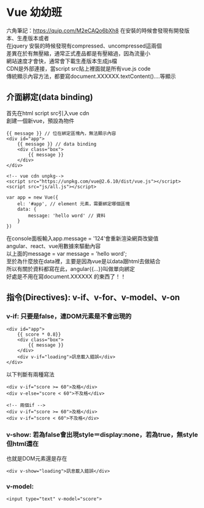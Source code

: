# Vue 幼幼班
六角筆記：https://quip.com/M2eCAQo6bXh8
在安裝的時候會發現有開發版本、生產版本或者<br/>
在jquery 安裝的時候發現有compressed、uncompressed這兩個<br/>
差異在於有無壓縮，通常正式產品都是有壓縮過，因為流量小<br/>
網站速度才會快，通常會下載生產版本生成js檔<br/>
CDN是外部連接，當script src貼上裡面就是所有vue.js code<br/>
傳統顯示內容方法，都要寫document.XXXXXX.textContent()....等顯示<br/>

## 介面綁定(data binding)
首先在html script src引入vue cdn<br/>
創建一個新vue，預設為物件<br/>
```
{{ message }} // 位在綁定區塊內，無法顯示內容
<div id="app">
    {{ message }} // data binding
    <div class="box">
        {{ message }}
    </div>
</div>

<!-- vue cdn unpkg-->
<script src="https://unpkg.com/vue@2.6.10/dist/vue.js"></script>
<script src="js/all.js"></script>
```
```
var app = new Vue({
    el: '#app', // element 元素，需要綁定哪個區塊
    data: {
        message: 'hello word' // 資料
    }
})
```
在console面板輸入app.message = '124'會重新渲染網頁改變值<br/>
angular、react、vue用數據來驅動內容<br/>
以上面的message  = var message = 'hello word';<br/>
至於為什麼放在data裡，主要是因為vue是以data跟html去做結合<br/>
所以有關於資料都寫在此，angular{{...}}叫做單向綁定<br/>
好處是不用在寫document.XXXXXX 的東西了！！<br/>

## 指令(Directives): v-if、v-for、v-model、v-on
### v-if: 只要是false，連DOM元素是不會出現的
```
<div id="app">
    {{ score * 0.8}}
    <div class="box">
        {{ message }}
    </div>
    <div v-if="loading">訊息載入錯誤</div>
</div>
```

以下判斷有兩種寫法
```
<div v-if="score >= 60">及格</div>
<div v-else="score < 60">不及格</div>

<!-- 兩個if -->
<div v-if="score >= 60">及格</div>
<div v-if="score < 60">不及格</div>
```
### v-show: 若為false會出現style＝display:none，若為true，無style但html還在
也就是DOM元素還是存在
```
<div v-show="loading">訊息載入錯誤</div>
```

### v-model:
```
<input type="text" v-model="score">
```